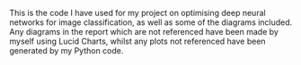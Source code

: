 This is the code I have used for my project on optimising deep neural networks for image classification, as well as some of the diagrams included.  Any diagrams in the report which are not referenced have been made by myself using Lucid Charts, whilst any plots not referenced have been generated by my Python code.

